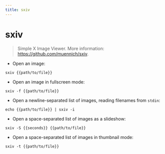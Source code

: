 ```yaml
---
title: sxiv
---
```

# sxiv

> Simple X Image Viewer.
> More information: <https://github.com/muennich/sxiv>.

- Open an image:

`sxiv {{path/to/file}}`

- Open an image in fullscreen mode:

`sxiv -f {{path/to/file}}`

- Open a newline-separated list of images, reading filenames from `stdin`:

`echo {{path/to/file}} | sxiv -i`

- Open a space-separated list of images as a slideshow:

`sxiv -S {{seconds}} {{path/to/file}}`

- Open a space-separated list of images in thumbnail mode:

`sxiv -t {{path/to/file}}`
